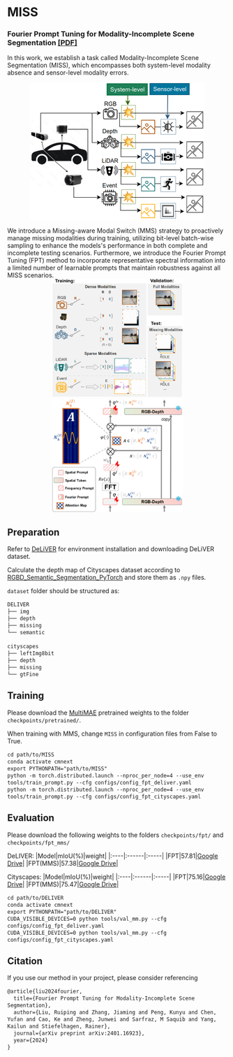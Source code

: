 # MISS

### Fourier Prompt Tuning for Modality-Incomplete Scene Segmentation [[PDF]](https://arxiv.org/pdf/2401.16923)

In this work, we establish a task called Modality-Incomplete Scene Segmentation (MISS), which encompasses both system-level modality absence and sensor-level modality errors. 
<p align="center">
  <img src="figs/MISS.png" width="400">
</p>
We introduce a Missing-aware Modal Switch (MMS) strategy to proactively manage missing modalities during training, utilizing bit-level batch-wise sampling to enhance the models's performance in both complete and incomplete testing scenarios. Furthermore, we introduce the Fourier Prompt Tuning (FPT) method to incorporate representative spectral information into a limited number of learnable prompts that maintain robustness against all MISS scenarios. 
<div style="display:inline-block" align="center">
  <img src="figs/MMS.png" alt="image1" width="300">
  <img src="figs/FPT.png" alt="image2" width="300">
</div>

## Preparation
Refer to [DeLiVER](https://github.com/jamycheung/DELIVER) for environment installation and downloading DeLiVER dataset.

Calculate the depth map of Cityscapes dataset according to [RGBD_Semantic_Segmentation_PyTorch](https://github.com/charlesCXK/RGBD_Semantic_Segmentation_PyTorch/issues/1#issuecomment-684875832) and store them as `.npy` files.

`dataset` folder should be structured as:
```
DELIVER
├── img
├── depth
├── missing
└── semantic

cityscapes
├── leftImg8bit
├── depth
├── missing
└── gtFine
```

## Training
Please download the [MultiMAE](https://drive.google.com/file/d/1reL9dvGr_kGPk73HeFdzziS7lIbi2PDg/view?usp=sharing) pretrained weights to the folder `checkpoints/pretrained/`.

When training with MMS, change `MISS` in configuration files from False to True.
```
cd path/to/MISS
conda activate cmnext
export PYTHONPATH="path/to/MISS"
python -m torch.distributed.launch --nproc_per_node=4 --use_env tools/train_prompt.py --cfg configs/config_fpt_deliver.yaml
python -m torch.distributed.launch --nproc_per_node=4 --use_env tools/train_prompt.py --cfg configs/config_fpt_cityscapes.yaml
```

## Evaluation
Please download the following weights to the folders `checkpoints/fpt/` and `checkpoints/fpt_mms/`

DeLIVER:
|Model|mIoU(%)|weight|
|:----|:------|:-----|
|FPT|57.81|[Google Drive](https://drive.google.com/file/d/1zP8tYiHzzYcNT3BQ2d_fk2WXL13EI_SZ/view?usp=sharing)|
|FPT(MMS)|57.38|[Google Drive](https://drive.google.com/file/d/1OKhTrUp7siz1MNSckRSzVAfBdKlUp_-w/view?usp=sharing)|

Cityscapes:
|Model|mIoU(%)|weight|
|:----|:------|:-----|
|FPT|75.16|[Google Drive](https://drive.google.com/file/d/1Un5xpcvILNYF4vBMLptJuDOQnX3uueKa/view?usp=sharing)|
|FPT(MMS)|75.47|[Google Drive](https://drive.google.com/file/d/1BG3C6qA1hrutwCppQURfxXfst2qaMC5X/view?usp=sharing)|

```
cd path/to/DELIVER
conda activate cmnext
export PYTHONPATH="path/to/DELIVER"
CUDA_VISIBLE_DEVICES=0 python tools/val_mm.py --cfg configs/config_fpt_deliver.yaml
CUDA_VISIBLE_DEVICES=0 python tools/val_mm.py --cfg configs/config_fpt_cityscapes.yaml
```

## Citation
If you use our method in your project, please consider referencing
```
@article{liu2024fourier,
  title={Fourier Prompt Tuning for Modality-Incomplete Scene Segmentation},
  author={Liu, Ruiping and Zhang, Jiaming and Peng, Kunyu and Chen, Yufan and Cao, Ke and Zheng, Junwei and Sarfraz, M Saquib and Yang, Kailun and Stiefelhagen, Rainer},
  journal={arXiv preprint arXiv:2401.16923},
  year={2024}
}

```
